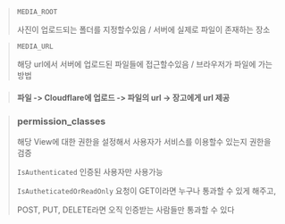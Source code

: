 > `MEDIA_ROOT`
>
>  사진이 업로드되는 폴더를 지정할수있음 / 서버에 실제로 파일이 존재하는 장소

> `MEDIA_URL`
>
> 해당 url에서 서버에 업로드된 파일들에 접근할수있음 / 브라우저가 파일에 가는 방법

> #### 파일 -> Cloudflare에 업로드 -> 파일의 url -> 장고에게 url 제공

> ### permission_classes 
> 해당 View에 대한 권한을 설정해서 사용자가 서비스를 이용할수 있는지 권한을 검증
> 
> `IsAuthenticated` 인증된 사용자만 사용가능
> 
> `IsAutheticatedOrReadOnly` 요청이 GET이라면 누구나 통과할 수 있게 해주고,
> 
> POST, PUT, DELETE라면 오직 인증받는 사람들만 통과할 수 있다


